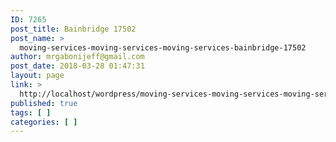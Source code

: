 ```yaml
---
ID: 7265
post_title: Bainbridge 17502
post_name: >
  moving-services-moving-services-moving-services-bainbridge-17502
author: mrgabonijeff@gmail.com
post_date: 2018-03-28 01:47:31
layout: page
link: >
  http://localhost/wordpress/moving-services-moving-services-moving-services-bainbridge-17502/
published: true
tags: [ ]
categories: [ ]
---
```

